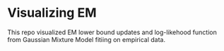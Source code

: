 # Visualizing EM
This repo visualized EM lower bound updates and log-likehood function from Gaussian Mixture Model fitiing on empirical data.
